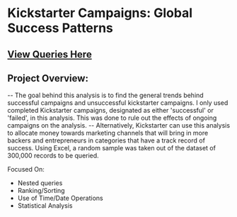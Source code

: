 # Kickstarter Campaigns: Global Success Patterns

## [View Queries Here](https://github.com/jgreshy/kickstarter/blob/main/queries)

## Project Overview:
-- The goal behind this analysis is to find the general trends behind successful campaigns and unsuccessful kickstarter campaigns. I only used completed Kickstarter campaigns, designated as either 'successful' or 'failed', in this analysis. This was done to rule out the effects of ongoing campaigns on the analysis.
-- Alternatively, Kickstarter can use this analysis to allocate money towards marketing channels that will bring in more backers and entrepreneurs in categories that have a track record of success. Using Excel, a random sample was taken out of the dataset of 300,000 records to be queried.

Focused On:
- Nested queries
- Ranking/Sorting
- Use of Time/Date Operations
- Statistical Analysis
